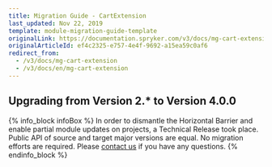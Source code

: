 ```yaml
---
title: Migration Guide - CartExtension
last_updated: Nov 22, 2019
template: module-migration-guide-template
originalLink: https://documentation.spryker.com/v3/docs/mg-cart-extension
originalArticleId: ef4c2325-e757-4e4f-9692-a15ea59c0af6
redirect_from:
  - /v3/docs/mg-cart-extension
  - /v3/docs/en/mg-cart-extension
---
```


## Upgrading from Version 2.* to Version 4.0.0
{% info_block infoBox %}
In order to dismantle the Horizontal Barrier and enable partial module updates on projects, a Technical Release took place. Public API of source and target major versions are equal. No migration efforts are required. Please [contact us](https://spryker.com/en/support/) if you have any questions.
{% endinfo_block %}
